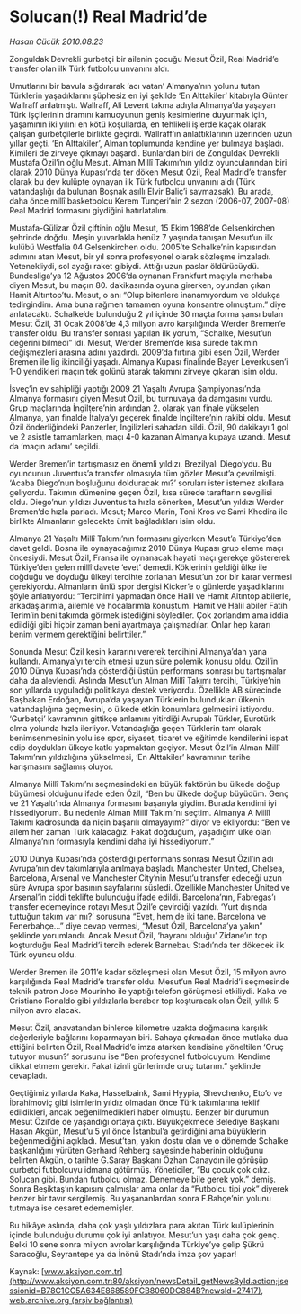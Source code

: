 # Solucan(!) Real Madrid’de

*Hasan Cücük 2010.08.23*

<font class="agenda2NewsSpot">
 Zonguldak Devrekli gurbetçi bir ailenin çocuğu Mesut Özil, Real Madrid’e transfer olan ilk Türk futbolcu unvanını aldı.
</font>
<font class="newsDetail">
 <p>
  <p class="MsoNormal">
   Umutlarını bir bavula sığdırarak ‘acı vatan’ Almanya’nın yolunu tutan Türklerin yaşadıklarını şüphesiz en iyi şekilde ‘En Alttakiler’ kitabıyla Günter Wallraff anlatmıştı. Wallraff, Ali Levent takma adıyla Almanya’da yaşayan Türk işçilerinin dramını kamuoyunun geniş kesimlerine duyurmak için, yaşamının iki yılını en kötü koşullarda, en tehlikeli işlerde kaçak olarak çalışan gurbetçilerle birlikte geçirdi. Wallraff’ın anlattıklarının üzerinden uzun yıllar geçti. ‘En Alttakiler’, Alman toplumunda kendine yer bulmaya başladı. Kimileri de zirveye çıkmayı başardı. Bunlardan biri de Zonguldak Devrekli Mustafa Özil’in oğlu Mesut. Alman Millî Takımı’nın yıldız oyuncularından biri olarak 2010 Dünya Kupası’nda ter döken Mesut Özil, Real Madrid’e transfer olarak bu dev kulüpte oynayan ilk Türk futbolcu unvanını aldı (Türk vatandaşlığı da bulunan Boşnak asıllı Elvir Baliç’i saymazsak). Bu arada, daha önce millî basketbolcu Kerem Tunçeri’nin 2 sezon (2006-07, 2007-08) Real Madrid formasını giydiğini hatırlatalım.
  </p>
  <p class="MsoNormal">
   Mustafa-Gülizar Özil çiftinin oğlu Mesut, 15 Ekim 1988’de Gelsenkirchen şehrinde doğdu. Meşin yuvarlakla henüz 7 yaşında tanışan Mesut’un ilk kulübü Westfalia 04 Gelsenkirchen oldu. 2005’te Schalke’nin kapısından adımını atan Mesut, bir yıl sonra profesyonel olarak sözleşme imzaladı. Yetenekliydi, sol ayağı raket gibiydi. Attığı uzun paslar öldürücüydü. Bundesliga’ya 12 Ağustos 2006’da oynanan Frankfurt maçıyla merhaba diyen Mesut, bu maçın 80. dakikasında oyuna girerken, oyundan çıkan Hamit Altıntop’tu. Mesut, o anı “Olup bitenlere inanamıyordum ve oldukça tedirgindim. Ama buna rağmen tamamen oyuna konsantre olmuştum.” diye anlatacaktı. Schalke’de bulunduğu 2 yıl içinde 30 maçta forma şansı bulan Mesut Özil, 31 Ocak 2008’de 4,3 milyon avro karşılığında Werder Bremen’e transfer oldu. Bu transfer sonrası yapılan ilk yorum, “Schalke, Mesut’un değerini bilmedi” idi. Mesut, Werder Bremen’de kısa sürede takımın değişmezleri arasına adını yazdırdı. 2009’da fırtına gibi esen Özil, Werder Bremen ile lig ikinciliği yaşadı. Almanya Kupası finalinde Bayer Leverkusen’i 1-0 yendikleri maçın tek golünü atarak takımını zirveye çıkaran isim oldu.
  </p>
  <p class="MsoNormal">
   İsveç’in ev sahipliği yaptığı 2009 21 Yaşaltı Avrupa Şampiyonası’nda Almanya formasını giyen Mesut Özil, bu turnuvaya da damgasını vurdu. Grup maçlarında İngiltere’nin ardından 2. olarak yarı finale yükselen Almanya, yarı finalde İtalya’yı geçerek finalde İngiltere’nin rakibi oldu. Mesut Özil önderliğindeki Panzerler, İngilizleri sahadan sildi. Özil, 90 dakikayı 1 gol ve 2 asistle tamamlarken, maçı 4-0 kazanan Almanya kupaya uzandı. Mesut da ‘maçın adamı’ seçildi.
  </p>
  <p class="MsoNormal">
   Werder Bremen’in tartışmasız en önemli yıldızı, Brezilyalı Diego’ydu. Bu oyuncunun Juventus’a transfer olmasıyla tüm gözler Mesut’a çevrilmişti. ‘Acaba Diego’nun boşluğunu dolduracak mı?’ soruları ister istemez akıllara geliyordu. Takımın dümenine geçen Özil, kısa sürede taraftarın sevgilisi oldu. Diego’nun yıldızı Juventus’ta hızla sönerken, Mesut’un yıldızı Werder Bremen’de hızla parladı. Mesut; Marco Marin, Toni Kros ve Sami Khedira ile birlikte Almanların gelecekte ümit bağladıkları isim oldu.
  </p>
  <p class="MsoNormal">
   Almanya 21 Yaşaltı Millî Takımı’nın formasını giyerken Mesut’a Türkiye’den davet geldi. Bosna ile oynayacağımız 2010 Dünya Kupası grup eleme maçı öncesiydi. Mesut Özil, Fransa ile oynanacak hayati maçı gerekçe göstererek Türkiye’den gelen millî davete ‘evet’ demedi. Köklerinin geldiği ülke ile doğduğu ve doyduğu ülkeyi tercihte zorlanan Mesut’un zor bir karar vermesi gerekiyordu. Almanların ünlü spor dergisi Kicker’e o günlerde yaşadıklarını şöyle anlatıyordu: “Tercihimi yapmadan önce Halil ve Hamit Altıntop abilerle, arkadaşlarımla, ailemle ve hocalarımla konuştum. Hamit ve Halil abiler Fatih Terim’in beni takımda görmek istediğini söylediler. Çok zorlandım ama iddia edildiği gibi hiçbir zaman beni ayartmaya çalışmadılar. Onlar hep kararı benim vermem gerektiğini belirttiler.”
  </p>
  <p class="MsoNormal">
   Sonunda Mesut Özil kesin kararını vererek tercihini Almanya’dan yana kullandı. Almanya’yı tercih etmesi uzun süre polemik konusu oldu. Özil’in 2010 Dünya Kupası’nda gösterdiği üstün performans sonrası bu tartışmalar daha da alevlendi. Aslında Mesut’un Alman Millî Takımı tercihi, Türkiye’nin son yıllarda uyguladığı politikaya destek veriyordu. Özellikle AB sürecinde Başbakan Erdoğan, Avrupa’da yaşayan Türklerin bulundukları ülkenin vatandaşlığına geçmesini, o ülkede etkin konumlara gelmesini istiyordu. ‘Gurbetçi’ kavramının gittikçe anlamını yitirdiği Avrupalı Türkler, Eurotürk olma yolunda hızla ilerliyor. Vatandaşlığa geçen Türklerin tam olarak benimsenmesinin yolu ise spor, siyaset, ticaret ve eğitimde kendilerini ispat edip doydukları ülkeye katkı yapmaktan geçiyor. Mesut Özil’in Alman Millî Takımı’nın yıldızlığına yükselmesi, ‘En Alttakiler’ kavramının tarihe karışmasını sağlamış oluyor.
  </p>
  <p class="MsoNormal">
   Almanya Millî Takımı’nı seçmesindeki en büyük faktörün bu ülkede doğup büyümesi olduğunu ifade eden Özil, “Ben bu ülkede doğup büyüdüm. Genç ve 21 Yaşaltı’nda Almanya formasını başarıyla giydim. Burada kendimi iyi hissediyorum. Bu nedenle Alman Millî Takımı’nı seçtim. Almanya A Millî Takımı kadrosunda da niçin başarılı olmayayım?” diyor ve ekliyordu: “Ben ve ailem her zaman Türk kalacağız. Fakat doğduğum, yaşadığım ülke olan Almanya’nın formasıyla kendimi daha iyi hissediyorum.”
  </p>
  <p class="MsoNormal">
   2010 Dünya Kupası’nda gösterdiği performans sonrası Mesut Özil’in adı Avrupa’nın dev takımlarıyla anılmaya başladı. Manchester United, Chelsea, Barcelona, Arsenal ve Manchester City’nin Mesut’u transfer edeceği uzun süre Avrupa spor basının sayfalarını süsledi. Özellikle Manchester United ve Arsenal’in ciddi teklifte bulunduğu ifade edildi. Barcelona’nın, Fabregas’ı transfer edemeyince rotayı Mesut Özil’e çevirdiği yazıldı. ‘Yurt dışında tuttuğun takım var mı?’ sorusuna “Evet, hem de iki tane. Barcelona ve Fenerbahçe…” diye cevap vermesi, “Mesut Özil, Barcelona’ya yakın” şeklinde yorumlandı. Ancak Mesut Özil, ‘hayranı olduğu’ Zidane’ın top koşturduğu Real Madrid’i tercih ederek Barnebau Stadı’nda ter dökecek ilk Türk oyuncu oldu.
  </p>
  <p class="MsoNormal">
   Werder Bremen ile 2011’e kadar sözleşmesi olan Mesut Özil, 15 milyon avro karşılığında Real Madrid’e transfer oldu. Mesut’un Real Madrid’i seçmesinde teknik patron Jose Mourinho ile yaptığı telefon görüşmesi etkiliydi. Kaka ve Cristiano Ronaldo gibi yıldızlarla beraber top koşturacak olan Özil, yıllık 5 milyon avro alacak.
  </p>
  <p class="MsoNormal">
   Mesut Özil, anavatandan binlerce kilometre uzakta doğmasına karşılık değerleriyle bağlarını koparmayan biri. Sahaya çıkmadan önce mutlaka dua ettiğini belirten Özil, Real Madrid’e imza atarken kendisine yöneltilen ‘Oruç tutuyor musun?’ sorusunu ise “Ben profesyonel futbolcuyum. Kendime dikkat etmem gerekir. Fakat izinli günlerimde oruç tutarım.” şeklinde cevapladı.
  </p>
  <p class="MsoNormal">
   Geçtiğimiz yıllarda Kaka, Hasselbaink, Sami Hyypia, Shevchenko, Eto’o ve İbrahimoviç gibi isimlerin yıldız olmadan önce Türk takımlarına teklif edildikleri, ancak beğenilmedikleri haber olmuştu. Benzer bir durumun Mesut Özil’de de yaşandığı ortaya çıktı. Büyükçekmece Belediye Başkanı Hasan Akgün, Mesut’u 5 yıl önce İstanbul’a getirdiğini ama büyüklerin beğenmediğini açıkladı. Mesut’tan, yakın dostu olan ve o dönemde Schalke başkanlığını yürüten Gerhard Rehberg sayesinde haberinin olduğunu belirten Akgün, o tarihte G.Saray Başkanı Özhan Canaydın ile görüşüp gurbetçi futbolcuyu idmana götürmüş. Yöneticiler, “Bu çocuk çok cılız. Solucan gibi. Bundan futbolcu olmaz. Denemeye bile gerek yok.” demiş. Sonra Beşiktaş’ın kapısını çalmışlar ama onlar da “Futbolcu tipi yok” diyerek benzer bir tavır sergilemiş. Bu yaşananlardan sonra F.Bahçe’nin yolunu tutmaya ise cesaret edememişler.
  </p>
  <p class="MsoNormal">
   Bu hikâye aslında, daha çok yaşlı yıldızlara para akıtan Türk kulüplerinin içinde bulunduğu durumu çok iyi anlatıyor. Mesut’un yaşı daha çok genç. Belki 10 sene sonra milyon avrolar karşılığında Türkiye’ye gelip Şükrü Saracoğlu, Seyrantepe ya da İnönü Stadı’nda imza şov yapar!
  </p>
 </p>
</font>

Kaynak: [www.aksiyon.com.tr](http://www.aksiyon.com.tr:80/aksiyon/newsDetail_getNewsById.action;jsessionid=B78C1CC5A634E868589FCB8060DC884B?newsId=27417), [web.archive.org (arşiv bağlantısı)](http://web.archive.org/web/20100828142259/http://www.aksiyon.com.tr:80/aksiyon/newsDetail_getNewsById.action;jsessionid=B78C1CC5A634E868589FCB8060DC884B?newsId=27417)

